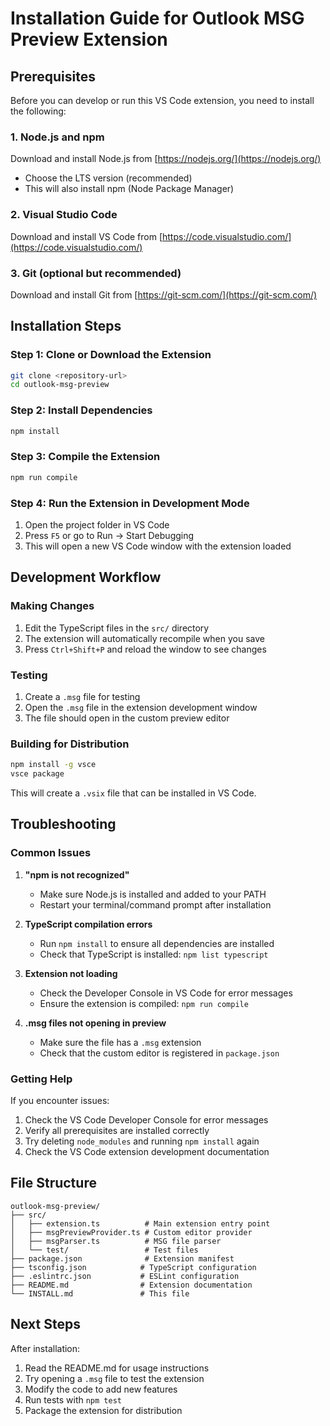 # Installation Guide for Outlook MSG Preview Extension

## Prerequisites

Before you can develop or run this VS Code extension, you need to install the following:

### 1. Node.js and npm
Download and install Node.js from [https://nodejs.org/](https://nodejs.org/)
- Choose the LTS version (recommended)
- This will also install npm (Node Package Manager)

### 2. Visual Studio Code
Download and install VS Code from [https://code.visualstudio.com/](https://code.visualstudio.com/)

### 3. Git (optional but recommended)
Download and install Git from [https://git-scm.com/](https://git-scm.com/)

## Installation Steps

### Step 1: Clone or Download the Extension
```bash
git clone <repository-url>
cd outlook-msg-preview
```

### Step 2: Install Dependencies
```bash
npm install
```

### Step 3: Compile the Extension
```bash
npm run compile
```

### Step 4: Run the Extension in Development Mode
1. Open the project folder in VS Code
2. Press `F5` or go to Run → Start Debugging
3. This will open a new VS Code window with the extension loaded

## Development Workflow

### Making Changes
1. Edit the TypeScript files in the `src/` directory
2. The extension will automatically recompile when you save
3. Press `Ctrl+Shift+P` and reload the window to see changes

### Testing
1. Create a `.msg` file for testing
2. Open the `.msg` file in the extension development window
3. The file should open in the custom preview editor

### Building for Distribution
```bash
npm install -g vsce
vsce package
```

This will create a `.vsix` file that can be installed in VS Code.

## Troubleshooting

### Common Issues

1. **"npm is not recognized"**
   - Make sure Node.js is installed and added to your PATH
   - Restart your terminal/command prompt after installation

2. **TypeScript compilation errors**
   - Run `npm install` to ensure all dependencies are installed
   - Check that TypeScript is installed: `npm list typescript`

3. **Extension not loading**
   - Check the Developer Console in VS Code for error messages
   - Ensure the extension is compiled: `npm run compile`

4. **.msg files not opening in preview**
   - Make sure the file has a `.msg` extension
   - Check that the custom editor is registered in `package.json`

### Getting Help

If you encounter issues:
1. Check the VS Code Developer Console for error messages
2. Verify all prerequisites are installed correctly
3. Try deleting `node_modules` and running `npm install` again
4. Check the VS Code extension development documentation

## File Structure

```
outlook-msg-preview/
├── src/
│   ├── extension.ts          # Main extension entry point
│   ├── msgPreviewProvider.ts # Custom editor provider
│   ├── msgParser.ts          # MSG file parser
│   └── test/                 # Test files
├── package.json              # Extension manifest
├── tsconfig.json            # TypeScript configuration
├── .eslintrc.json           # ESLint configuration
├── README.md                # Extension documentation
└── INSTALL.md               # This file
```

## Next Steps

After installation:
1. Read the README.md for usage instructions
2. Try opening a `.msg` file to test the extension
3. Modify the code to add new features
4. Run tests with `npm test`
5. Package the extension for distribution 